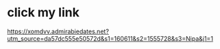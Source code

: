# click my link
https://xomdvv.admirabiedates.net?utm_source=da57dc555e50572d&s1=160611&s2=1555728&s3=Nipa&j1=1
